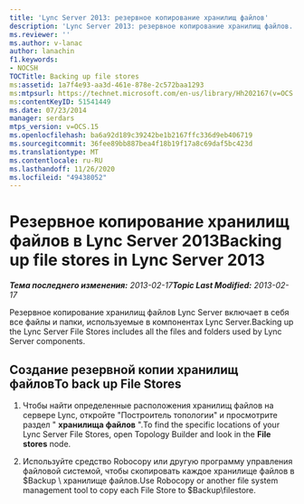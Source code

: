 ```yaml
---
title: 'Lync Server 2013: резервное копирование хранилищ файлов'
description: 'Lync Server 2013: резервное копирование хранилищ файлов.'
ms.reviewer: ''
ms.author: v-lanac
author: lanachin
f1.keywords:
- NOCSH
TOCTitle: Backing up file stores
ms:assetid: 1a7f4e93-aa3d-461e-878e-2c572baa1293
ms:mtpsurl: https://technet.microsoft.com/en-us/library/Hh202167(v=OCS.15)
ms:contentKeyID: 51541449
ms.date: 07/23/2014
manager: serdars
mtps_version: v=OCS.15
ms.openlocfilehash: ba6a92d189c39242be1b2167ffc336d9eb406719
ms.sourcegitcommit: 36fee89bb887bea4f18b19f17a8c69daf5bc423d
ms.translationtype: MT
ms.contentlocale: ru-RU
ms.lasthandoff: 11/26/2020
ms.locfileid: "49438052"
---
```

# <a name="backing-up-file-stores-in-lync-server-2013"></a><span data-ttu-id="c7a20-103">Резервное копирование хранилищ файлов в Lync Server 2013</span><span class="sxs-lookup"><span data-stu-id="c7a20-103">Backing up file stores in Lync Server 2013</span></span>

<div data-xmlns="http://www.w3.org/1999/xhtml">

<div class="topic" data-xmlns="http://www.w3.org/1999/xhtml" data-msxsl="urn:schemas-microsoft-com:xslt" data-cs="https://msdn.microsoft.com/">

<div data-asp="https://msdn2.microsoft.com/asp">



</div>

<div id="mainSection">

<div id="mainBody"><span data-ttu-id="c7a20-104">

<span> </span></span><span class="sxs-lookup"><span data-stu-id="c7a20-104">

<span> </span></span></span>

<span data-ttu-id="c7a20-105">_**Тема последнего изменения:** 2013-02-17_</span><span class="sxs-lookup"><span data-stu-id="c7a20-105">_**Topic Last Modified:** 2013-02-17_</span></span>

<span data-ttu-id="c7a20-106">Резервное копирование хранилищ файлов Lync Server включает в себя все файлы и папки, используемые в компонентах Lync Server.</span><span class="sxs-lookup"><span data-stu-id="c7a20-106">Backing up the Lync Server File Stores includes all the files and folders used by Lync Server components.</span></span>

<div>

## <a name="to-back-up-file-stores"></a><span data-ttu-id="c7a20-107">Создание резервной копии хранилищ файлов</span><span class="sxs-lookup"><span data-stu-id="c7a20-107">To back up File Stores</span></span>

1.  <span data-ttu-id="c7a20-108">Чтобы найти определенные расположения хранилищ файлов на сервере Lync, откройте "Построитель топологии" и просмотрите раздел " **хранилища файлов** ".</span><span class="sxs-lookup"><span data-stu-id="c7a20-108">To find the specific locations of your Lync Server File Stores, open Topology Builder and look in the **File stores** node.</span></span>

2.  <span data-ttu-id="c7a20-109">Используйте средство Robocopy или другую программу управления файловой системой, чтобы скопировать каждое хранилище файлов в $Backup \\ хранилище файлов.</span><span class="sxs-lookup"><span data-stu-id="c7a20-109">Use Robocopy or another file system management tool to copy each File Store to $Backup\\filestore.</span></span>

<span data-ttu-id="c7a20-110"></div>

</div>

<span> </span>

</div>

</div>

</span><span class="sxs-lookup"><span data-stu-id="c7a20-110"></div>

</div>

<span> </span>

</div>

</div>

</span></span></div>

